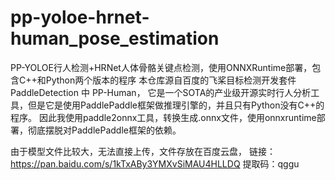 # pp-yoloe-hrnet-human_pose_estimation
PP-YOLOE行人检测+HRNet人体骨骼关键点检测，使用ONNXRuntime部署，包含C++和Python两个版本的程序
本仓库源自百度的飞桨目标检测开发套件 PaddleDetection 中 PP-Human，
它是一个SOTA的产业级开源实时行人分析工具，但是它是使用PaddlePaddle框架做推理引擎的，并且只有Python没有C++的程序。
因此我使用paddle2onnx工具，转换生成.onnx文件，使用onnxruntime部署，彻底摆脱对PaddlePaddle框架的依赖。

由于模型文件比较大，无法直接上传，文件存放在百度云盘，
链接：https://pan.baidu.com/s/1kTxABy3YMXvSiMAU4HLLDQ 
提取码：qggu
